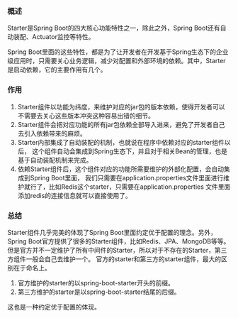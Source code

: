 ### 概述
Starter是Spring Boot的四大核心功能特性之一，除此之外，Spring Boot还有自动装配、Actuator监控等特性。  

Spring Boot里面的这些特性，都是为了让开发者在开发基于Spring生态下的企业级应用时，只需要关心业务逻辑，减少对配置和外部环境的依赖。其中，Starter是启动依赖，它的主要作用有几个。  

### 作用
1. Starter组件以功能为纬度，来维护对应的jar包的版本依赖，使得开发者可以不需要去关心这些版本冲突这种容易出错的细节。
2. Starter组件会把对应功能的所有jar包依赖全部导入进来，避免了开发者自己去引入依赖带来的麻烦。
3. Starter内部集成了自动装配的机制，也就说在程序中依赖对应的starter组件以后，
	这个组件自动会集成到Spring生态下，并且对于相关Bean的管理，也是基于自动装配机制来完成。
4. 依赖Starter组件后，这个组件对应的功能所需要维护的外部化配置，会自动集成到Spring Boot里面，
	我们只需要在application.properties文件里面进行维护就行了，比如Redis这个starter，只需要在application.properties
	文件里面添加redis的连接信息就可以直接使用了。

### 总结
Starter组件几乎完美的体现了Spring Boot里面约定优于配置的理念。另外，Spring Boot官方提供了很多的Starter组件，比如Redis、JPA、MongoDB等等。但是官方并不一定维护了所有中间件的Starter，所以对于不存在的Starter，第三方组件一般会自己去维护一个。
官方的starter和第三方的starter组件，最大的区别在于命名上。

1. 官方维护的starter的以spring-boot-starter开头的前缀。  
2. 第三方维护的starter是以spring-boot-starter结尾的后缀。   

这也是一种约定优于配置的体现。  
